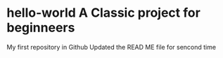 # hello-world  A Classic project for beginneers
My first repository in Github
Updated the READ ME file for sencond time
